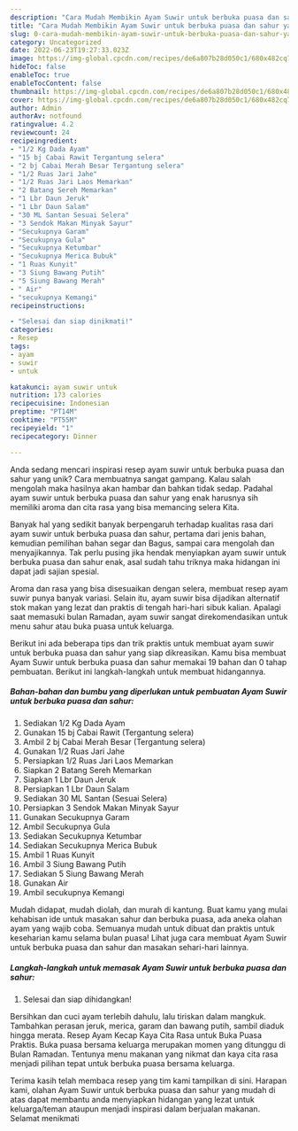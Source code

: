 ```yaml
---
description: "Cara Mudah Membikin Ayam Suwir untuk berbuka puasa dan sahur yang Mantap"
title: "Cara Mudah Membikin Ayam Suwir untuk berbuka puasa dan sahur yang Mantap"
slug: 0-cara-mudah-membikin-ayam-suwir-untuk-berbuka-puasa-dan-sahur-yang-mantap
category: Uncategorized
date: 2022-06-23T19:27:33.023Z
image: https://img-global.cpcdn.com/recipes/de6a807b28d050c1/680x482cq70/ayam-suwir-untuk-berbuka-puasa-dan-sahur-foto-resep-utama.jpg
hideToc: false
enableToc: true
enableTocContent: false
thumbnail: https://img-global.cpcdn.com/recipes/de6a807b28d050c1/680x482cq70/ayam-suwir-untuk-berbuka-puasa-dan-sahur-foto-resep-utama.jpg
cover: https://img-global.cpcdn.com/recipes/de6a807b28d050c1/680x482cq70/ayam-suwir-untuk-berbuka-puasa-dan-sahur-foto-resep-utama.jpg
author: Admin
authorAv: notfound
ratingvalue: 4.2
reviewcount: 24
recipeingredient:
- "1/2 Kg Dada Ayam"
- "15 bj Cabai Rawit Tergantung selera"
- "2 bj Cabai Merah Besar Tergantung selera"
- "1/2 Ruas Jari Jahe"
- "1/2 Ruas Jari Laos Memarkan"
- "2 Batang Sereh Memarkan"
- "1 Lbr Daun Jeruk"
- "1 Lbr Daun Salam"
- "30 ML Santan Sesuai Selera"
- "3 Sendok Makan Minyak Sayur"
- "Secukupnya Garam"
- "Secukupnya Gula"
- "Secukupnya Ketumbar"
- "Secukupnya Merica Bubuk"
- "1 Ruas Kunyit"
- "3 Siung Bawang Putih"
- "5 Siung Bawang Merah"
- " Air"
- "secukupnya Kemangi"
recipeinstructions:

- "Selesai dan siap dinikmati!"
categories:
- Resep
tags:
- ayam
- suwir
- untuk

katakunci: ayam suwir untuk 
nutrition: 173 calories
recipecuisine: Indonesian
preptime: "PT14M"
cooktime: "PT55M"
recipeyield: "1"
recipecategory: Dinner

---
```





Anda sedang mencari inspirasi resep ayam suwir untuk berbuka puasa dan sahur yang unik? Cara membuatnya sangat gampang. Kalau salah mengolah maka hasilnya akan hambar dan bahkan tidak sedap. Padahal ayam suwir untuk berbuka puasa dan sahur yang enak harusnya sih memiliki aroma dan cita rasa yang bisa memancing selera Kita.





Banyak hal yang sedikit banyak berpengaruh terhadap kualitas rasa dari ayam suwir untuk berbuka puasa dan sahur, pertama dari jenis bahan, kemudian pemilihan bahan segar dan Bagus, sampai cara mengolah dan menyajikannya. Tak perlu pusing jika hendak menyiapkan ayam suwir untuk berbuka puasa dan sahur enak,      asal sudah tahu triknya maka hidangan ini dapat jadi sajian spesial.














Aroma dan rasa yang bisa disesuaikan dengan selera, membuat resep ayam suwir punya banyak variasi. Selain itu, ayam suwir bisa dijadikan alternatif stok makan yang lezat dan praktis di tengah hari-hari sibuk kalian. Apalagi saat memasuki bulan Ramadan, ayam suwir sangat direkomendasikan untuk menu sahur atau buka puasa untuk keluarga.






Berikut ini ada beberapa tips dan trik praktis untuk membuat ayam suwir untuk berbuka puasa dan sahur yang siap dikreasikan. Kamu bisa membuat Ayam Suwir untuk berbuka puasa dan sahur memakai 19 bahan dan 0 tahap pembuatan. Berikut ini langkah-langkah untuk membuat hidangannya.

<!--inarticleads1-->

##### Bahan-bahan dan bumbu yang diperlukan untuk pembuatan Ayam Suwir untuk berbuka puasa dan sahur:

1. Sediakan 1/2 Kg Dada Ayam
1. Gunakan 15 bj Cabai Rawit (Tergantung selera)
1. Ambil 2 bj Cabai Merah Besar (Tergantung selera)
1. Gunakan 1/2 Ruas Jari Jahe
1. Persiapkan 1/2 Ruas Jari Laos Memarkan
1. Siapkan 2 Batang Sereh Memarkan
1. Siapkan 1 Lbr Daun Jeruk
1. Persiapkan 1 Lbr Daun Salam
1. Sediakan 30 ML Santan (Sesuai Selera)
1. Persiapkan 3 Sendok Makan Minyak Sayur
1. Gunakan Secukupnya Garam
1. Ambil Secukupnya Gula
1. Sediakan Secukupnya Ketumbar
1. Sediakan Secukupnya Merica Bubuk
1. Ambil 1 Ruas Kunyit
1. Ambil 3 Siung Bawang Putih
1. Sediakan 5 Siung Bawang Merah
1. Gunakan  Air
1. Ambil secukupnya Kemangi


Mudah didapat, mudah diolah, dan murah di kantung. Buat kamu yang mulai kehabisan ide untuk masakan sahur dan berbuka puasa, ada aneka olahan ayam yang wajib coba. Semuanya mudah untuk dibuat dan praktis untuk keseharian kamu selama bulan puasa! Lihat juga cara membuat Ayam Suwir untuk berbuka puasa dan sahur dan masakan sehari-hari lainnya. 

<!--inarticleads2-->

##### Langkah-langkah untuk memasak Ayam Suwir untuk berbuka puasa dan sahur:


1. Selesai dan siap dihidangkan!

Bersihkan dan cuci ayam terlebih dahulu, lalu tiriskan dalam mangkuk. Tambahkan perasan jeruk, merica, garam dan bawang putih, sambil diaduk hingga merata. Resep Ayam Kecap Kaya Cita Rasa untuk Buka Puasa Praktis. Buka puasa bersama keluarga merupakan momen yang ditunggu di Bulan Ramadan. Tentunya menu makanan yang nikmat dan kaya cita rasa menjadi pilihan tepat untuk berbuka puasa bersama keluarga. 

Terima kasih telah membaca resep yang tim kami tampilkan di sini. Harapan kami, olahan Ayam Suwir untuk berbuka puasa dan sahur yang mudah di atas dapat membantu anda menyiapkan hidangan yang lezat untuk keluarga/teman ataupun menjadi inspirasi dalam berjualan makanan. Selamat menikmati
